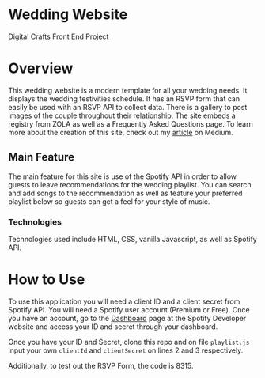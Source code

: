 # Wedding Website

Digital Crafts Front End Project

# Overview

This wedding website is a modern template for all your wedding needs. It displays the wedding festivities schedule. It has an RSVP form that can easily be used with an RSVP API to collect data. There is a gallery to post images of the couple throughout their relationship. The site embeds a registry from ZOLA as well as a Frequently Asked Questions page. To learn more about the creation of this site, check out my [article](https://medium.com/@stacy.samuels10/wedding-website-front-end-project-7574dcdc7865) on Medium.

## Main Feature

The main feature for this site is use of the Spotify API in order to allow guests to leave recommendations for the wedding playlist. You can search and add songs to the recommendation as well as feature your preferred playlist below so guests can get a feel for your style of music.

### Technologies

Technologies used include HTML, CSS, vanilla Javascript, as well as Spotify API.

# How to Use

To use this application you will need a client ID and a client secret from Spotify API. You will need a Spotify user account (Premium or Free). Once you have an account, go to the [Dashboard](https://developer.spotify.com/dashboard/) page at the Spotify Developer website and access your ID and secret through your dashboard.

Once you have your ID and Secret, clone this repo and on file `playlist.js` input your own `clientId` and `clientSecret` on lines 2 and 3 respectively.

Additionally, to test out the RSVP Form, the code is 8315.
